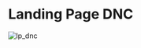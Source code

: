 # Landing Page DNC

![lp_dnc](https://github.com/user-attachments/assets/8cbd64a9-1b15-4f9e-9c10-390cfd6eb91c)
